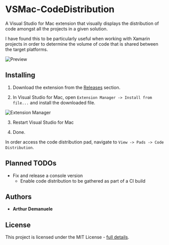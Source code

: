 # VSMac-CodeDistribution

A Visual Studio for Mac extension that visually displays the distribution of code amongst all the projects in a given solution.

I have found this to be particularly useful when working with Xamarin projects in order to determine the volume of code that is shared between the target platforms.

![](https://raw.githubusercontent.com/ademanuele/vsmac-codedistribution/master/doc/preview.png "Preview")

## Installing

1. Download the extension from the [Releases](https://github.com/ademanuele/VSMac-CodeDistribution/releases) section.

2. In Visual Studio for Mac, open `Extension Manager -> Install from file...` and install the downloaded file.

![](https://raw.githubusercontent.com/ademanuele/vsmac-codecoverage/master/doc/extension_manager.png "Extension Manager")

3. Restart Visual Studio for Mac

4. Done.

In order access the code distribution pad, navigate to `View -> Pads -> Code Distribution`.

## Planned TODOs

- Fix and release a console version
	- Enable code distribution to be gathered as part of a CI build

## Authors

* **Arthur Demanuele**

## License

This project is licensed under the MIT License - [full details](LICENSE.md).
